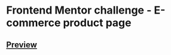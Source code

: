 # Frontend Mentor challenge - E-commerce product page
## [Preview](https://64d8056917608f4242f159f5--stirring-dango-b2fae2.netlify.app)